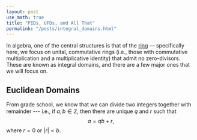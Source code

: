 ```yaml
---
layout: post
use_math: true
title: "PIDs, UFDs, and All That"
permalink: "/posts/integral_domains.html"
---
```


In algebra, one of the central structures is that of the [ring](https://en.wikipedia.org/wiki/Ring_(mathematics)) — specifically here, we focus on unital, commutative rings (i.e., those with commutative multiplication and a multiplicative identity) that admit no zero-divisors. These are known as integral domains, and there are a few major ones that we will focus on.

## Euclidean Domains
From grade school, we know that we can divide two integers together with remainder --- i.e., if $a,b\in \mathbb{Z}$, then there are unique $q$ and $r$ such that $$ a = qb + r,$$ where $r = 0$ or $|r| < b$. 
